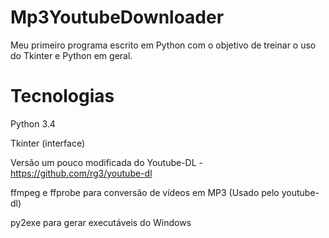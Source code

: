 # Mp3YoutubeDownloader

Meu primeiro programa escrito em Python com o objetivo de treinar o uso do Tkinter e Python em geral.


# Tecnologias

Python 3.4

Tkinter (interface)

Versão um pouco modificada do Youtube-DL - https://github.com/rg3/youtube-dl

ffmpeg e ffprobe para conversão de vídeos em MP3 (Usado pelo youtube-dl)

py2exe para gerar executáveis do Windows
